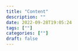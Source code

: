 ```yaml
---
title: "Content"
description: "" 
date: 2022-09-28T19:05:24
tags: [""]
categories: [""]
draft: false
---
```

